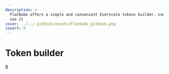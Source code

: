 ```yaml
---
description: >-
  FlatQube offers a simple and convenient Everscale tokens builder. Learn how to
  use it
cover: ../../.gitbook/assets/FlatQube_gitbook.png
coverY: 0
---
```


# Token builder

B
